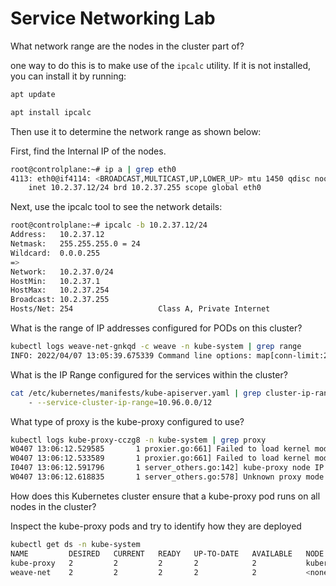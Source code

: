 # Service Networking Lab

What network range are the nodes in the cluster part of?

one way to do this is to make use of the `ipcalc` utility. If it is not installed, you can install it by running:
```bash
apt update

apt install ipcalc
```
Then use it to determine the network range as shown below:

First, find the Internal IP of the nodes.
```bash
root@controlplane:~# ip a | grep eth0 
4113: eth0@if4114: <BROADCAST,MULTICAST,UP,LOWER_UP> mtu 1450 qdisc noqueue state UP group default 
    inet 10.2.37.12/24 brd 10.2.37.255 scope global eth0
```

Next, use the ipcalc tool to see the network details:
```bash
root@controlplane:~# ipcalc -b 10.2.37.12/24                                   
Address:   10.2.37.12           
Netmask:   255.255.255.0 = 24   
Wildcard:  0.0.0.255            
=>
Network:   10.2.37.0/24         
HostMin:   10.2.37.1            
HostMax:   10.2.37.254          
Broadcast: 10.2.37.255          
Hosts/Net: 254                   Class A, Private Internet
```
What is the range of IP addresses configured for PODs on this cluster?
```bash
kubectl logs weave-net-gnkqd -c weave -n kube-system | grep range
INFO: 2022/04/07 13:05:39.675339 Command line options: map[conn-limit:200 datapath:datapath db-prefix:/weavedb/weave-net docker-api: expect-npc:true http-addr:127.0.0.1:6784 ipalloc-init:consensus=0 ipalloc-range:10.50.0.0/16 metrics-addr:0.0.0.0:6782 name:be:a4:c6:7a:e5:15 nickname:controlplane no-dns:true no-masq-local:true port:6783]
```

What is the IP Range configured for the services within the cluster?
```bash
cat /etc/kubernetes/manifests/kube-apiserver.yaml | grep cluster-ip-range
    - --service-cluster-ip-range=10.96.0.0/12
```
What type of proxy is the kube-proxy configured to use?

```bash
kubectl logs kube-proxy-cczg8 -n kube-system | grep proxy
W0407 13:06:12.529585       1 proxier.go:661] Failed to load kernel module ip_vs_wrr with modprobe. You can ignore this message when kube-proxy is running inside container without mounting /lib/modules
W0407 13:06:12.533589       1 proxier.go:661] Failed to load kernel module ip_vs_sh with modprobe. You can ignore this message when kube-proxy is running inside container without mounting /lib/modules
I0407 13:06:12.591796       1 server_others.go:142] kube-proxy node IP is an IPv4 address (10.31.46.6), assume IPv4 operation
W0407 13:06:12.618835       1 server_others.go:578] Unknown proxy mode "", assuming iptables proxy
```
How does this Kubernetes cluster ensure that a kube-proxy pod runs on all nodes in the cluster?



Inspect the kube-proxy pods and try to identify how they are deployed


```bash
kubectl get ds -n kube-system
NAME         DESIRED   CURRENT   READY   UP-TO-DATE   AVAILABLE   NODE SELECTOR            AGE
kube-proxy   2         2         2       2            2           kubernetes.io/os=linux   38m
weave-net    2         2         2       2            2           <none>                   38m
```